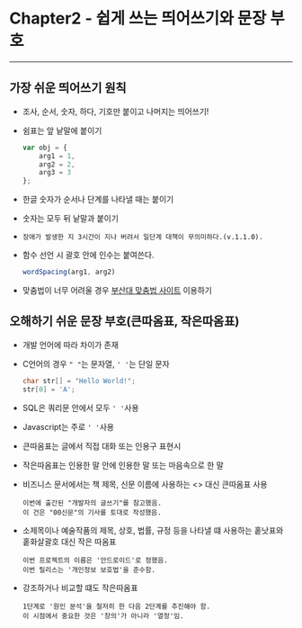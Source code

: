 # Chapter2 - 쉽게 쓰는 띄어쓰기와 문장 부호
---

## 가장 쉬운 띄어쓰기 원칙
- 조사, 순서, 숫자, 하다, 기호만 붙이고 나머지는 띄어쓰기!
- 쉼표는 앞 낱말에 붙이기
    ```javascript
    var obj = {
        arg1 = 1,
        arg2 = 2,
        arg3 = 3
    };
    ```
- 한글 숫자가 순서나 단계를 나타낼 때는 붙이기
- 숫자는 모두 뒤 낱말과 붙이기
- `장애가 발생한 지 3시간이 지나 버려서 일단계 대책이 무의미하다.(v.1.1.0).` 

- 함수 선언 시 괄호 안에 인수는 붙여쓴다.
    ```javascript
    wordSpacing(arg1, arg2)
    ```

- 맞춤법이 너무 어려울 경우 [부산대 맞춤법 사이트](https://speller.cs.pusan.ac.kr/) 이용하기

## 오해하기 쉬운 문장 부호(큰따옴표, 작은따옴표)
- 개발 언어에 따라 차이가 존재
- C언어의 경우 `" "`는 문자열, `' '`는 단일 문자
    ```c
    char str[] = "Hello World!";
    str[0] = 'A';
    ```

- SQL은 쿼리문 안에서 모두 `' '`사용
- Javascript는 주로 `' '`사용
- 큰따옴표는 글에서 직접 대화 또는 인용구 표현시
- 작은따옴표는 인용한 말 안에 인용한 말 또는 마음속으로 한 말

- 비즈니스 문서에서는 책 제목, 신문 이름에 사용하는 <> 대신 큰따옴표 사용
    ```
    이번에 출간된 "개발자의 글쓰기"를 참고했음.
    이 건은 "00신문"의 기사를 토대로 작성했음.
    ```

- 소제목이나 예술작품의 제목, 상호, 법률, 규정 등을 나타낼 떄 사용하는 홑낫표와 홑화살괄호 대신 작은 따옴표
    ```
    이번 프로젝트의 이름은 '안드로이드'로 정했음.
    이번 릴리스는 '개인정보 보호법'을 준수함.
    ```

- 강조하거나 비교할 떄도 작은따옴표
    ```
    1단계로 '원인 분석'을 철저히 한 다음 2단계를 추진해야 함.
    이 시점에서 중요한 것은 '창의'가 아니라 '열정'임.
    ```